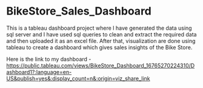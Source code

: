 # BikeStore_Sales_Dashboard

This is a tableau dashboard project where I have generated the data using sql server and I have used sql queries to clean and extract the required data and then uploaded it as an excel file.
After that, visualization are done using tableau to create a dashboard which gives sales insights of the Bike Store.

Here is the link to my dashboard -
https://public.tableau.com/views/BikeStore_Dashboard_16765270224310/Dashboard1?:language=en-US&publish=yes&:display_count=n&:origin=viz_share_link
